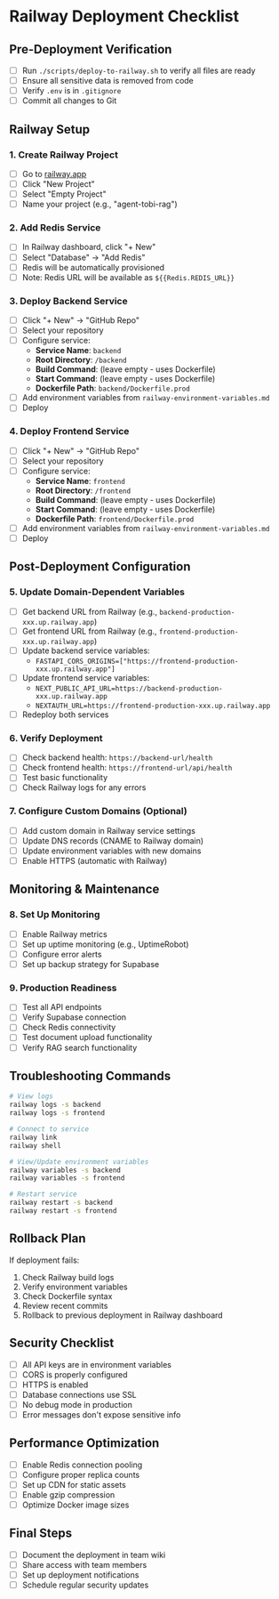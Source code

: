 # Railway Deployment Checklist

## Pre-Deployment Verification

- [ ] Run `./scripts/deploy-to-railway.sh` to verify all files are ready
- [ ] Ensure all sensitive data is removed from code
- [ ] Verify `.env` is in `.gitignore`
- [ ] Commit all changes to Git

## Railway Setup

### 1. Create Railway Project
- [ ] Go to [railway.app](https://railway.app)
- [ ] Click "New Project"
- [ ] Select "Empty Project"
- [ ] Name your project (e.g., "agent-tobi-rag")

### 2. Add Redis Service
- [ ] In Railway dashboard, click "+ New"
- [ ] Select "Database" → "Add Redis"
- [ ] Redis will be automatically provisioned
- [ ] Note: Redis URL will be available as `${{Redis.REDIS_URL}}`

### 3. Deploy Backend Service
- [ ] Click "+ New" → "GitHub Repo"
- [ ] Select your repository
- [ ] Configure service:
  - **Service Name**: `backend`
  - **Root Directory**: `/backend`
  - **Build Command**: (leave empty - uses Dockerfile)
  - **Start Command**: (leave empty - uses Dockerfile)
  - **Dockerfile Path**: `backend/Dockerfile.prod`
- [ ] Add environment variables from `railway-environment-variables.md`
- [ ] Deploy

### 4. Deploy Frontend Service
- [ ] Click "+ New" → "GitHub Repo"
- [ ] Select your repository
- [ ] Configure service:
  - **Service Name**: `frontend`
  - **Root Directory**: `/frontend`
  - **Build Command**: (leave empty - uses Dockerfile)
  - **Start Command**: (leave empty - uses Dockerfile)
  - **Dockerfile Path**: `frontend/Dockerfile.prod`
- [ ] Add environment variables from `railway-environment-variables.md`
- [ ] Deploy

## Post-Deployment Configuration

### 5. Update Domain-Dependent Variables
- [ ] Get backend URL from Railway (e.g., `backend-production-xxx.up.railway.app`)
- [ ] Get frontend URL from Railway (e.g., `frontend-production-xxx.up.railway.app`)
- [ ] Update backend service variables:
  - `FASTAPI_CORS_ORIGINS=["https://frontend-production-xxx.up.railway.app"]`
- [ ] Update frontend service variables:
  - `NEXT_PUBLIC_API_URL=https://backend-production-xxx.up.railway.app`
  - `NEXTAUTH_URL=https://frontend-production-xxx.up.railway.app`
- [ ] Redeploy both services

### 6. Verify Deployment
- [ ] Check backend health: `https://backend-url/health`
- [ ] Check frontend health: `https://frontend-url/api/health`
- [ ] Test basic functionality
- [ ] Check Railway logs for any errors

### 7. Configure Custom Domains (Optional)
- [ ] Add custom domain in Railway service settings
- [ ] Update DNS records (CNAME to Railway domain)
- [ ] Update environment variables with new domains
- [ ] Enable HTTPS (automatic with Railway)

## Monitoring & Maintenance

### 8. Set Up Monitoring
- [ ] Enable Railway metrics
- [ ] Set up uptime monitoring (e.g., UptimeRobot)
- [ ] Configure error alerts
- [ ] Set up backup strategy for Supabase

### 9. Production Readiness
- [ ] Test all API endpoints
- [ ] Verify Supabase connection
- [ ] Check Redis connectivity
- [ ] Test document upload functionality
- [ ] Verify RAG search functionality

## Troubleshooting Commands

```bash
# View logs
railway logs -s backend
railway logs -s frontend

# Connect to service
railway link
railway shell

# View/Update environment variables
railway variables -s backend
railway variables -s frontend

# Restart service
railway restart -s backend
railway restart -s frontend
```

## Rollback Plan

If deployment fails:
1. Check Railway build logs
2. Verify environment variables
3. Check Dockerfile syntax
4. Review recent commits
5. Rollback to previous deployment in Railway dashboard

## Security Checklist

- [ ] All API keys are in environment variables
- [ ] CORS is properly configured
- [ ] HTTPS is enabled
- [ ] Database connections use SSL
- [ ] No debug mode in production
- [ ] Error messages don't expose sensitive info

## Performance Optimization

- [ ] Enable Redis connection pooling
- [ ] Configure proper replica counts
- [ ] Set up CDN for static assets
- [ ] Enable gzip compression
- [ ] Optimize Docker image sizes

## Final Steps

- [ ] Document the deployment in team wiki
- [ ] Share access with team members
- [ ] Set up deployment notifications
- [ ] Schedule regular security updates